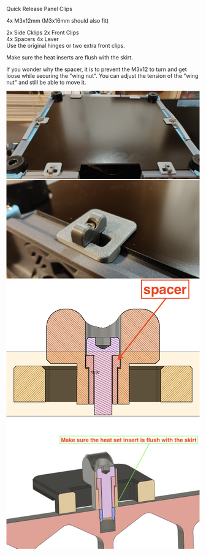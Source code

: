 Quick Release Panel Clips  

4x M3x12mm (M3x16mm should also fit)

2x Side Cklips 
2x Front Clips  
4x Spacers 
4x Lever  
Use the original hinges or two extra front clips.

Make sure the heat inserts are flush with the skirt.

If you wonder why the spacer, it is to prevent the M3x12 to turn and get loose while securing the "wing nut".
You can adjust the tension of the "wing nut" and still be able to move it.

![PIC](Images/PIC1.png)
![PIC](Images/PIC3.png)
![PIC](Images/PIC2.png)
![PIC](Images/PIC4.png)
